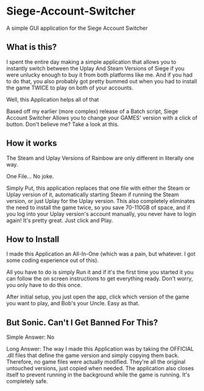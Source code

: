 # Siege-Account-Switcher
A simple GUI application for the Siege Account Switcher

## What is this?
I spent the entire day making a simple application that allows you to instantly switch between the Uplay And Steam Versions of Siege if you were unlucky enough to buy it from both platforms like me. And if you had to do that, you also probably got pretty bummed out when you had to install the game TWICE to play on both of your accounts.

Well, this Application helps all of that

Based off my earlier (more complex) release of a Batch script, Siege Account Switcher Allows you to change your GAMES' version with a click of button. Don't believe me? Take a look at this.

## How it works
The Steam and Uplay Versions of Rainbow are only different in literally one way.



One File... No joke.



Simply Put, this application replaces that one file with either the Steam or Uplay version of it, automatically starting Steam if running the Steam version, or just Uplay for the Uplay version. This also completely eliminates the need to install the game twice, so you save 70-110GB of space, and if you log into your Uplay version's account manually, you never have to login again! It's pretty great. Just click and Play.



## How to Install
I made this Application an All-In-One (which was a pain, but whatever. I got some coding experience out of this).

All you have to do is simply Run it and if it's the first time you started it you can follow the on screen instructions to get everything ready. Don't worry, you only have to do this once.

After initial setup, you just open the app, click which version of the game you want to play, and Bob's your Uncle. Easy as that.



## But Sonic. Can't I Get Banned For This?
Simple Answer: No

Long Answer: The way I made this Application was by taking the OFFICIAL .dll files that define the game version and simply copying them back. Therefore, no game files were actually modified. They're all the original untouched versions, just copied when needed. The application also closes itself to prevent running in the background while the game is running. It's completely safe.
